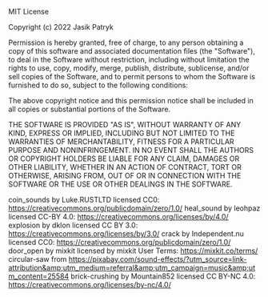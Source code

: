 MIT License

Copyright (c) 2022 Jasik Patryk

Permission is hereby granted, free of charge, to any person obtaining a copy
of this software and associated documentation files (the "Software"), to deal
in the Software without restriction, including without limitation the rights
to use, copy, modify, merge, publish, distribute, sublicense, and/or sell
copies of the Software, and to permit persons to whom the Software is
furnished to do so, subject to the following conditions:

The above copyright notice and this permission notice shall be included in all
copies or substantial portions of the Software.

THE SOFTWARE IS PROVIDED "AS IS", WITHOUT WARRANTY OF ANY KIND, EXPRESS OR
IMPLIED, INCLUDING BUT NOT LIMITED TO THE WARRANTIES OF MERCHANTABILITY,
FITNESS FOR A PARTICULAR PURPOSE AND NONINFRINGEMENT. IN NO EVENT SHALL THE
AUTHORS OR COPYRIGHT HOLDERS BE LIABLE FOR ANY CLAIM, DAMAGES OR OTHER
LIABILITY, WHETHER IN AN ACTION OF CONTRACT, TORT OR OTHERWISE, ARISING FROM,
OUT OF OR IN CONNECTION WITH THE SOFTWARE OR THE USE OR OTHER DEALINGS IN THE
SOFTWARE.

coin_sounds by Luke.RUSTLTD licensed CC0: https://creativecommons.org/publicdomain/zero/1.0/
heal_sound by leohpaz licensed CC-BY 4.0: https://creativecommons.org/licenses/by/4.0/
explosion by dklon licensed CC BY 3.0: https://creativecommons.org/licenses/by/3.0/
crack by Independent.nu licensed CC0: https://creativecommons.org/publicdomain/zero/1.0/
door_open by mixkit licensed by mixkit User Terms: https://mixkit.co/terms/
circular-saw from https://pixabay.com/sound-effects/?utm_source=link-attribution&amp;utm_medium=referral&amp;utm_campaign=music&amp;utm_content=25584
brick-crushing by Mountain852 licensed CC BY-NC 4.0: https://creativecommons.org/licenses/by-nc/4.0/